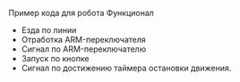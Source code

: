 Пример кода для робота
Функционал
- Езда по линии
- Отработка ARM-переключателя
- Сигнал по ARM-переключателю
- Запуск по кнопке
- Сигнал по достижению таймера остановки движения.
